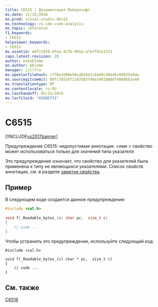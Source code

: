 ```yaml
---
title: C6515 | Документация Майкрософт
ms.date: 11/15/2016
ms.prod: visual-studio-dev14
ms.technology: vs-ide-code-analysis
ms.topic: reference
f1_keywords:
- C6515
helpviewer_keywords:
- C6515
ms.assetid: e0f21858-0fea-427b-965a-a7eff62e1371
caps.latest.revision: 20
author: mikeblome
ms.author: mblome
manager: jillfra
ms.openlocfilehash: cf78e3d90e50cd816d1c0a89c50ed6c84835a6da
ms.sourcegitcommit: 08fc78516f1107b83f46e2401888df4868bb1e40
ms.translationtype: MT
ms.contentlocale: ru-RU
ms.lasthandoff: 05/15/2019
ms.locfileid: "65685731"
---
```

# <a name="c6515"></a>C6515
[!INCLUDE[vs2017banner](../includes/vs2017banner.md)]

Предупреждение C6515: недопустимая аннотация: \<имя > свойство может использоваться только для значений типа указателя  
  
 Это предупреждение означает, что свойство для указателей была применена к типу не являющихся указателями. Список свойств аннотации, см. в разделе [заметки свойства](https://msdn.microsoft.com/f77b4370-6bda-4294-bd2a-e7d0df182a3d).  
  
## <a name="example"></a>Пример  
 В следующем коде создается данное предупреждение:  
  
```cpp  
#include <sal.h>  
  
void f(_Readable_bytes_(c) char pc,  size_t c)  
{  
    // code ...  
}  
```  
  
 Чтобы устранить это предупреждение, используйте следующий код:  
  
```  
#include <sal.h>  
  
void f(_Readable_bytes_(c) char * pc,  size_t c)  
{  
    // code ...  
}  
```  
  
## <a name="see-also"></a>См. также  
 [C6516](../code-quality/c6516.md)
